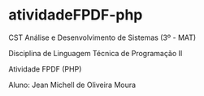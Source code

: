 # atividadeFPDF-php

CST Análise e Desenvolvimento de Sistemas (3º - MAT)

Disciplina de Linguagem Técnica de Programação II

Atividade FPDF (PHP)

Aluno: Jean Michell de Oliveira Moura
